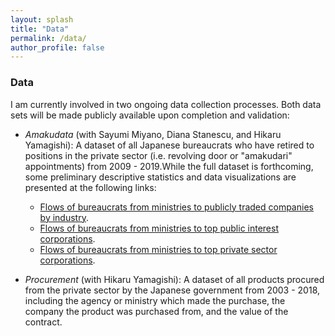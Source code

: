 ```yaml
---
layout: splash
title: "Data"
permalink: /data/
author_profile: false
---
```


### Data

I am currently involved in two ongoing data collection processes. Both data sets will be made publicly available upon completion and validation: 

- *Amakudata* (with Sayumi Miyano, Diana Stanescu, and Hikaru Yamagishi): A dataset of all Japanese bureaucrats who have retired to positions in the private sector (i.e. revolving door or "amakudari" appointments) from 2009 - 2019.While the full dataset is forthcoming, some preliminary descriptive statistics and data visualizations are presented at the following links:  
	- [Flows of bureaucrats from ministries to publicly traded companies by industry](https://www.trevorincerti.com/data/ministry_industry.html).
	- [Flows of bureaucrats from ministries to top public interest corporations](https://www.trevorincerti.com/data/public_interest_chord.pdf).
	- [Flows of bureaucrats from ministries to top private sector corporations](https://www.trevorincerti.com/data/private_chord.pdf).

- *Procurement* (with Hikaru Yamagishi): A dataset of all products procured from the private sector by the Japanese government from 2003 - 2018, including the agency or ministry which made the purchase, the company the product was purchased from, and the value of the contract.










